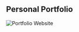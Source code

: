 ## Personal Portfolio

![Portfolio Website](https://i.ibb.co/pXNy4Y1/Mohiuddin-Shoikot-Website.png)
